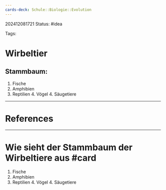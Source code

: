 ```yaml
---
cards-deck: Schule::Biologie::Evolution
---
```

202412081721
Status: #idea

Tags:

# Wirbeltier
## Stammbaum:
1. Fische
2. Amphibien
3. Reptilien
	4. Vögel
	4. Säugetiere


---
# References



---


# Wie sieht der Stammbaum der Wirbeltiere aus #card 
1. Fische
2. Amphibien
3. Reptilien
	4. Vögel
	4. Säugetiere
